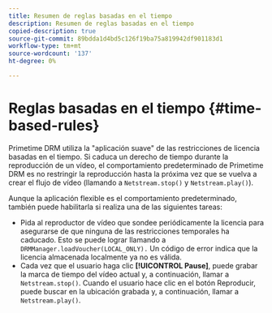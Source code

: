 ```yaml
---
title: Resumen de reglas basadas en el tiempo
description: Resumen de reglas basadas en el tiempo
copied-description: true
source-git-commit: 89bdda1d4bd5c126f19ba75a819942df901183d1
workflow-type: tm+mt
source-wordcount: '137'
ht-degree: 0%

---
```



# Reglas basadas en el tiempo {#time-based-rules}

Primetime DRM utiliza la &quot;aplicación suave&quot; de las restricciones de licencia basadas en el tiempo. Si caduca un derecho de tiempo durante la reproducción de un vídeo, el comportamiento predeterminado de Primetime DRM es no restringir la reproducción hasta la próxima vez que se vuelva a crear el flujo de vídeo (llamando a `Netstream.stop()` y `Netstream.play()`).

Aunque la aplicación flexible es el comportamiento predeterminado, también puede habilitarla si realiza una de las siguientes tareas:

* Pida al reproductor de vídeo que sondee periódicamente la licencia para asegurarse de que ninguna de las restricciones temporales ha caducado. Esto se puede lograr llamando a `DRMManager.loadVoucher(LOCAL_ONLY).` Un código de error indica que la licencia almacenada localmente ya no es válida.
* Cada vez que el usuario haga clic **[!UICONTROL Pause]**, puede grabar la marca de tiempo del vídeo actual y, a continuación, llamar a `Netstream.stop()`. Cuando el usuario hace clic en el botón Reproducir, puede buscar en la ubicación grabada y, a continuación, llamar a `Netstream.play()`.